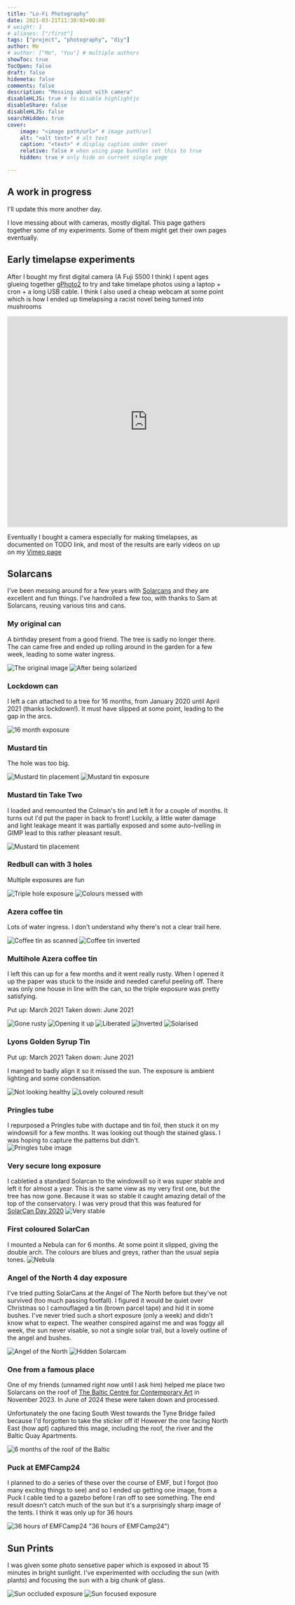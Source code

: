 ```yaml
---
title: "Lo-Fi Photography"
date: 2021-03-21T11:30:03+00:00
# weight: 1
# aliases: ["/first"]
tags: ["project", "photography", "diy"]
author: Me
# author: ["Me", "You"] # multiple authors
showToc: true
TocOpen: false
draft: false
hidemeta: false
comments: false
description: "Messing about with camera"
disableHLJS: true # to disable highlightjs
disableShare: false
disableHLJS: false
searchHidden: true
cover:
    image: "<image path/url>" # image path/url
    alt: "<alt text>" # alt text
    caption: "<text>" # display caption under cover
    relative: false # when using page bundles set this to true
    hidden: true # only hide on current single page

---
```



## A work in progress

I'll update this more another day.

I love messing about with cameras, mostly digital.  This page gathers together some of my experiments.  Some of them might get their own pages eventually.


## Early timelapse experiments

After I bought my first digital camera (A Fuji S500 I think) I spent ages glueing together [gPhoto2](http://www.gphoto.org/) to try and take timelape photos using a laptop + cron + a long USB cable.  I think I also used a cheap webcam at some point which is how I ended up timelapsing a racist novel being turned into mushrooms

<iframe title="vimeo-player" src="https://player.vimeo.com/video/12824644" width="640" height="480" frameborder="0" allowfullscreen></iframe>

Eventually I bought a camera especially for making timelapses, as documented on TODO link, and most of the results are early videos on up on my [Vimeo page](https://vimeo.com/user4123311)

## Solarcans

I've been messing around for a few years with [Solarcans](https://solarcan.co.uk/) and they are excellent and fun things.  I've handrolled a few too, with thanks to Sam at Solarcans, reusing various tins and cans.



### My original can

A birthday present from a good friend.  The tree is sadly no longer there.  The can came free and ended up rolling around in the garden for a few week, leading to some water ingress.

![The original image](/images/solarcans/solarcan-original.jpg "original can")
![After being solarized](/images/solarcans/solarcan-original-coloured.jpg "original can solarized")

### Lockdown can

I left a can attached to a tree for 16 months, from January 2020 until April 2021 (thanks lockdown!).  It must have slipped at some point, leading to the gap in the arcs.


![16 month exposure](/images/solarcans/farm-2020-2021-coloured.jpg "16 months of exposure")

### Mustard tin

The hole was too big.

![Mustard tin placement](/images/solarcans/mustard-placement.jpg "Mustard tin placement")
![Mustard tin exposure](/images/solarcans/mustard-invert.png "Mustard tin exposure")

### Mustard tin Take Two

I loaded and remounted the Colman's tin and left it for a couple of months.  It turns out I'd put the paper in back to front!  Luckily, a little water damage and light leakage meant it was partially exposed and some auto-lvelling in GIMP lead to this rather pleasant result.

![Mustard tin placement](/images/solarcans/mustard-tin-leak.jpg "Four image panel with final result")

### Redbull can with 3 holes

Multiple exposures are fun

![Triple hole exposure](/images/solarcans/tripple2-invert.png "Triple hole exposure")
![Colours messed with](/images/solarcans/tripple2-invert-colours.png "Colours messed with")

### Azera coffee tin

Lots of water ingress.  I don't understand why there's not a clear trail here.

![Coffee tin as scanned](/images/solarcans/coffeecan-scaled.png "Coffee tin as scanned")
![Coffee tin inverted](/images/solarcans/coffeecan-inverted.png "Coffee tin inverted")

### Multihole Azera coffee tin

I left this can up for a few months and it went really rusty.  When I opened it up the paper was stuck to the inside and needed careful peeling off.  There was only one house in line with the can, so the triple exposure was pretty satisfying.

Put up: March 2021
Taken down: June 2021 

![Gone rusty](/images/solarcans/three-hole/rusty.jpg "Gone rusty")
![Opening it up](/images/solarcans/three-hole/inside.jpg "Opening it up")
![Liberated](/images/solarcans/three-hole/looking-good.jpg "Free!")
![Inverted](/images/solarcans/three-hole/three-hole-invert.png "Inverted")
![Solarised](/images/solarcans/three-hole/three-hole-solarized.png "Solarized")

### Lyons Golden Syrup Tin

Put up: March 2021
Taken down: June 2021 

I manged to badly align it so it missed the sun.  The exposure is ambient lighting and some condensation.

![Not looking healthy](/images/solarcans/syrup_tin.jpg "Not looking health")
![Lovely coloured result](/images/solarcans/syrup_tin_solarized.jpg "Lovely coloured result")

### Pringles tube

I repurposed a Pringles tube with ductape and tin foil, then stuck it on my windowsill for a few months.  It was looking out though the stained glass.  I was hoping to capture the patterns but didn't.  
![Pringles tube image](/images/solarcans/pringlestube-levelled-scalled.jpg "Pringles tube image")

### Very secure long exposure
I cabletied a standard Solarcan to the windowsill so it was super stable and left it for almost a year.  This is the same view as my very first one, but the tree has now gone.  Because it was so stable it caught amazing detail of the top of the conservatory.  I was very proud that this was featured for [SolarCan Day 2020](https://www.instagram.com/p/CQbd7m5nMvo/)
![Very stable](/images/solarcans/back-of-house-2-adjusted.jpg "Very stable")


### First coloured SolarCan

I mounted a Nebula can for 6 months.  At some point it slipped, giving the double arch. The colours are blues and greys, rather than the usual sepia tones.
![Nebula](/images/solarcans/nebula-colour-can-levels.jpg "Nebula")

### Angel of the North 4 day exposure

I've tried putting SolarCans at the Angel of The North before but they've not survived (too much passing footfall).  I figured it would be quiet over Christmas so I camouflaged a tin (brown parcel tape) and hid it in some bushes.  I've never tried such a short exposure (only a week) and didn't know what to expect.  The weather conspired against me and was foggy all week, the sun never visable, so not a single solar trail, but a lovely outline of the angel and bushes.

![Angel of the North](/images/solarcans/2021-angel.jpg "Angel of the North")
![Hidden Solarcam](/images/solarcans/2021-angel-cammo.jpg "Camoflaged can")

### One from a famous place

One of my friends (unnamed right now until I ask him) helped me place two Solarcans on the roof of [The Baltic Centre for Contemporary Art](https://baltic.art/) in November 2023.  In June of 2024 these were taken down and processed.

Unfortunately the one facing South West towards the Tyne Bridge failed because I'd forgotten to take the sticker off it!  However the one facing North East (how apt) captured this image, including the roof, the river and the Baltic Quay Apartments.


![6 months of the roof of the Baltic](/images/solarcans/2024-june-baltic-coloured.jpg "6 months of the roof of the Baltic")

### Puck at EMFCamp24

I planned to do a series of these over the course of EMF, but I forgot (too many excitng things to see) and so I ended up getting one image, from a Puck I cable tied to a gazebo before I ran off to see something.  The end result doesn't catch much of the sun but it's a surprisingly sharp image of the tents.  I think it was only up for 36 hours


![36 hours of EMFCamp24](/images/solarcans/2024-emfcamp-puck.jpg) "36 hours of EMFCamp24")


## Sun Prints

I was given some photo sensetive paper which is exposed in about 15 minutes in bright sunlight.  I've experimented with occluding the sun (with plants) and focusing the sun with a big chunk of glass.

![Sun occluded exposure](/images/photoprint-leaves.jpg "Sun occluded exposure")
![Sun focused exposure](/images/photoprint-glass.jpg "Sun focused exposure")

